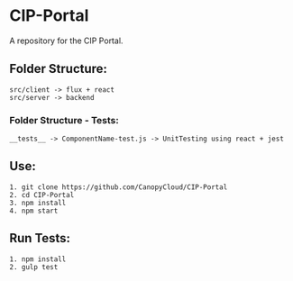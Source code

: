 # CIP-Portal
A repository for the CIP Portal. 

## Folder Structure:
~~~
src/client -> flux + react 
src/server -> backend
~~~
### Folder Structure - Tests:
~~~
__tests__ -> ComponentName-test.js -> UnitTesting using react + jest
~~~
## Use:
~~~
1. git clone https://github.com/CanopyCloud/CIP-Portal
2. cd CIP-Portal 
3. npm install
4. npm start
~~~

## Run Tests:
~~~
1. npm install
2. gulp test
~~~
